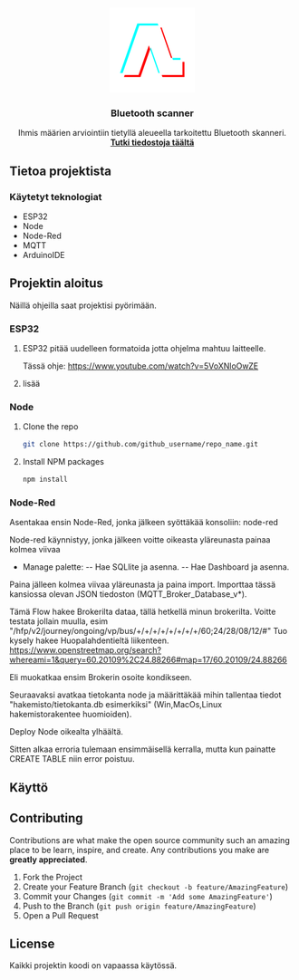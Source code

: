 <!-- PROJECT LOGO -->
<br />
<p align="center">
  <a href="https://github.com/sammusama/Arduino/blob/master/App">
    <img src="arduino.png" alt="Logo" width="150" height="150">
  </a>

  <h3 align="center">Bluetooth scanner</h3>

  <p align="center">
    Ihmis määrien arviointiin tietyllä aleueella tarkoitettu Bluetooth skanneri.
    <br />
    <a href="https://github.com/github_username/repo_name"><strong>Tutki tiedostoja täältä</strong></a>
    <br />
  </p>
</p>





<!-- ABOUT THE PROJECT -->
## Tietoa projektista




### Käytetyt teknologiat

* ESP32
* Node
* Node-Red
* MQTT
* ArduinoIDE



<!-- GETTING STARTED -->
## Projektin aloitus

Näillä ohjeilla saat projektisi pyörimään.

### ESP32

1. ESP32 pitää uudelleen formatoida jotta ohjelma mahtuu laitteelle.
   
   Tässä ohje: https://www.youtube.com/watch?v=5VoXNloOwZE

2. lisää
   




### Node

1. Clone the repo
   ```sh
   git clone https://github.com/github_username/repo_name.git
   ```
2. Install NPM packages
   ```sh
   npm install
   ```


### Node-Red

Asentakaa ensin Node-Red, jonka jälkeen syöttäkää konsoliin: node-red

Node-red käynnistyy, jonka jälkeen voitte oikeasta yläreunasta painaa kolmea viivaa 
- Manage palette: 
-- Hae SQLlite ja asenna.
-- Hae Dashboard ja asenna.

Paina jälleen kolmea viivaa yläreunasta ja paina import. Importtaa tässä kansiossa olevan JSON tiedoston (MQTT_Broker_Database_v*).

Tämä Flow hakee Brokerilta dataa, tällä hetkellä minun brokerilta. Voitte testata jollain muulla, esim 
"/hfp/v2/journey/ongoing/vp/bus/+/+/+/+/+/+/+/+/60;24/28/08/12/#" 
Tuo kysely hakee Huopalahdentieltä liikenteen.
https://www.openstreetmap.org/search?whereami=1&query=60.20109%2C24.88266#map=17/60.20109/24.88266

Eli muokatkaa ensim Brokerin osoite kondikseen.

Seuraavaksi avatkaa tietokanta node ja määrittäkää mihin tallentaa tiedot "hakemisto/tietokanta.db esimerkiksi" (Win,MacOs,Linux hakemistorakentee huomioiden).

Deploy Node oikealta ylhäältä.

Sitten alkaa erroria tulemaan ensimmäisellä kerralla, mutta kun painatte CREATE TABLE niin error poistuu. 



<!-- USAGE EXAMPLES -->
## Käyttö




<!-- CONTRIBUTING -->
## Contributing

Contributions are what make the open source community such an amazing place to be learn, inspire, and create. Any contributions you make are **greatly appreciated**.

1. Fork the Project
2. Create your Feature Branch (`git checkout -b feature/AmazingFeature`)
3. Commit your Changes (`git commit -m 'Add some AmazingFeature'`)
4. Push to the Branch (`git push origin feature/AmazingFeature`)
5. Open a Pull Request



<!-- LICENSE -->
## License

Kaikki projektin koodi on vapaassa käytössä.


